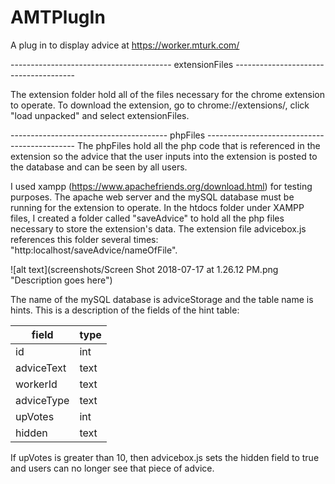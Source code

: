 # AMTPlugIn
A plug in to display advice at https://worker.mturk.com/

---------------------------------------- extensionFiles --------------------------------------

The extension folder hold all of the files necessary for the chrome extension to operate. To download the extension, go to chrome://extensions/, 
click "load unpacked" and select extensionFiles.

--------------------------------------- phpFiles ---------------------------------------------
The phpFiles hold all the php code that is referenced in the extension so the advice that the user inputs into the extension is posted to the 
database and can be seen by all users.

I used xampp (https://www.apachefriends.org/download.html) for testing purposes. The apache web server and the mySQL database
must be running for the extension to operate. In the htdocs folder under XAMPP files, I created a folder called "saveAdvice" to hold all the php files necessary to store the extension's data. The extension file advicebox.js references this folder several times: "http:localhost/saveAdvice/nameOfFile". 

![alt text](screenshots/Screen Shot 2018-07-17 at 1.26.12 PM.png "Description goes here")

The name of the mySQL database is adviceStorage and the table name is hints. This is a description of the fields of the hint table:

| field  | type |
| ------------- | ------------- |
| id| int|
| adviceText | text |
| workerId | text |
| adviceType| text |
| upVotes| int|
| hidden| text|

If upVotes is greater than 10, then advicebox.js sets the hidden field to true and users can no longer see that piece of advice.

